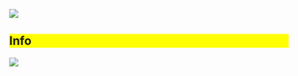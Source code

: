 <img src="https://capsule-render.vercel.app/api?type=waving&color=auto&height=300&section=header&text=안녕하세요%20KT%20Wiz%20프로젝트%202팀%20김부넷%20입니다!&fontSize=40" />

<div style="background-color: yellow;"><h2>Info</h2></div>

<img src="https://capsule-render.vercel.app/api?type=냀&color=#&height=높이&section=footer&text=텍스트&fontSize=텍스트크기" />
